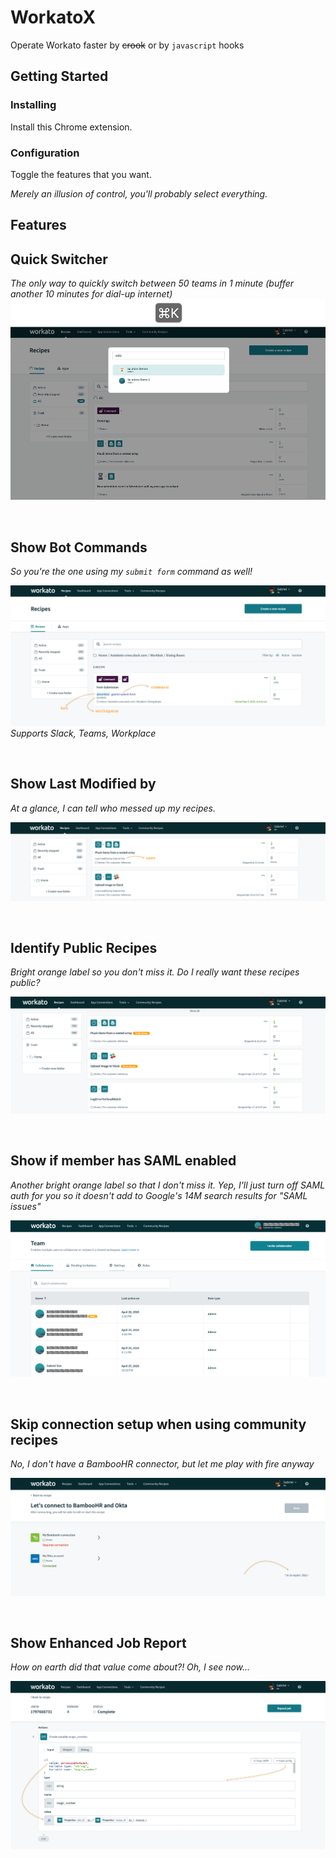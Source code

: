 # WorkatoX

Operate Workato faster by ~~crook~~ or by `javascript` hooks

## Getting Started

### Installing

Install this Chrome extension.

### Configuration

Toggle the features that you want.

*Merely an illusion of control, you'll probably select everything.*

## Features

Quick Switcher
-----
*The only way to quickly switch between 50 teams in 1 minute (buffer another 10 minutes for dial-up internet)*
![QuickSwitcher](./img/quickswitcher.png)

<br>

Show Bot Commands
-----
*So you're the one using my `submit form` command as well!*

![BotCommands](./img/botcommands.png)
*Supports Slack, Teams, Workplace*

<br>

Show Last Modified by
------
*At a glance, I can tell who messed up my recipes.*

![Lastmodified](./img/lastmodified.png)

<br>

Identify Public Recipes
------
*Bright orange label so you don't miss it. Do I really want these recipes public?*

![Lastmodified](./img/publicrecipe.png)

<br>

Show if member has SAML enabled
------
*Another bright orange label so that I don't miss it. Yep, I'll just turn off SAML auth for you so it doesn't add to Google's 14M search results for "SAML issues"*

![SAML](./img/saml.png)

<br>

Skip connection setup when using community recipes
------
*No, I don't have a BambooHR connector, but let me play with fire anyway*

![Skipsetup](./img/skipsetup.png)

<br>

Show Enhanced Job Report
------
*How on earth did that value come about?! Oh, I see now...*

![JobReport](./img/jobreport.png)
